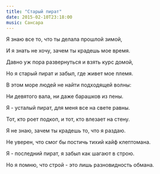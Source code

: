 ```yaml
---
title: "Старый пират"
date: 2015-02-10T23:18:00
music: Сансара
---
```


Я знаю все то, что ты делала прошлой зимой,

И я знать не хочу, зачем ты крадешь мое время.

Давно уж пора развернуться и взять курс домой,

Но я старый пират и забыл, где живет мое племя.



В этом море людей не найти подходящей волны:

Ни девятого вала, ни даже барашков из пены.

Я - усталый пират, для меня все на свете равны.

Тот, кто роет подкоп, и тот, кто влезает на стену.



Я не знаю, зачем ты крадешь то, что я раздаю.

Не уверен, что смог бы постичь тихий кайф клептомана.

Я - последний пират, я забыл как шагают в строю.

Но я помню, что строй - это лишь разновидность обмана.
